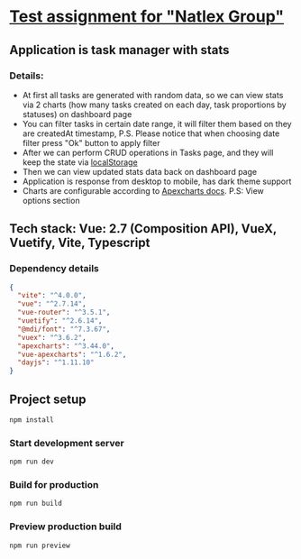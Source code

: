 # [Test assignment for "Natlex Group"](https://test-natlex-group.vercel.app/)

## Application is task manager with stats

### Details:

- At first all tasks are generated with random data, so we can view stats via 2
  charts (how many tasks created on each day, task proportions by statuses) on
  dashboard page
- You can filter tasks in certain date range, it will filter them based on they
  are createdAt timestamp, P.S. Please notice that when choosing date filter
  press "Ok" button to apply filter
- After we can perform CRUD operations in Tasks page, and they will keep the
  state via
  [localStorage](https://developer.mozilla.org/en-US/docs/Web/API/Window/localStorage)
- Then we can view updated stats data back on dashboard page
- Application is response from desktop to mobile, has dark theme support
- Charts are configurable according to [Apexcharts
  docs](https://apexcharts.com/docs/options/chart). P.S: View options section

## Tech stack: Vue: 2.7 (Composition API), VueX, Vuetify, Vite, Typescript

### Dependency details

```json
{
  "vite": "^4.0.0",
  "vue": "^2.7.14",
  "vue-router": "^3.5.1",
  "vuetify": "^2.6.14",
  "@mdi/font": "^7.3.67",
  "vuex": "^3.6.2",
  "apexcharts": "^3.44.0",
  "vue-apexcharts": "^1.6.2",
  "dayjs": "^1.11.10"
}
```

## Project setup

```sh
npm install
```

### Start development server

```sh
npm run dev
```

### Build for production

```sh
npm run build
```

### Preview production build

```sh
npm run preview
```
